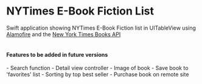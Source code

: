 # NYTimes E-Book Fiction List


Swift application showing NYTimes E-Book Fiction list in UITableView using <a href="https://github.com/Alamofire/Alamofire">Alamofire</a> and the <a href="https://developer.nytimes.com/">New York Times Books API</a>
<br><br>


<h4>Features to be added in future versions</h4>
- Search function
- Detail view controller
- Image of book
- Save book to 'favorites' list
- Sorting by top best seller
- Purchase book on remote site

